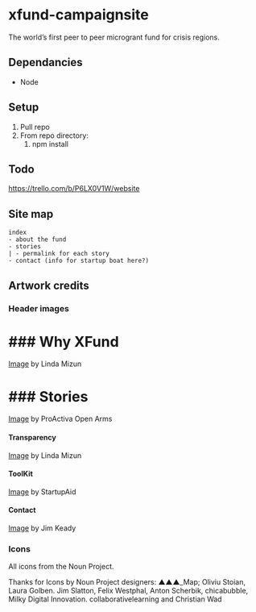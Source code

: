 # xfund-campaignsite

The world’s first peer to peer microgrant fund for crisis regions.

## Dependancies
- Node

## Setup

1. Pull repo
2. From repo directory: 
    1. npm install

## Todo

https://trello.com/b/P6LX0V1W/website

## Site map

```
index
- about the fund
- stories
| - permalink for each story
- contact (info for startup boat here?)
```

## Artwork credits

### Header images

# ### Why XFund
[Image](https://www.facebook.com/photo.php?fbid=10154366456118712&set=a.10152039822008712.1073741831.615868711&type=3&theater) by Linda Mizun

# ### Stories
[Image](https://www.facebook.com/proactivaservice/photos/pb.111995985497928.-2207520000.1450140814./1027467373950780/?type=3&theater) by ProActiva Open Arms

#### Transparency
[Image](https://www.facebook.com/photo.php?fbid=10154402801608712&set=a.10152039822008712.1073741831.615868711&type=3&theater) by Linda Mizun

#### ToolKit
[Image](https://www.facebook.com/startupboat.eu/photos/pb.1583282258602341.-2207520000.1451236056./1595692744027959/?type=3&permPage=1) by StartupAid

#### Contact
[Image](https://www.facebook.com/photo.php?fbid=10156305706715158&set=a.10150269918495158.484320.821525157&type=3&theater) by Jim Keady


### Icons

All icons from the Noun Project.

Thanks for Icons by Noun Project designers: ▲▲▲_Map; Oliviu Stoian, Laura Golben. Jim Slatton, Felix Westphal, Anton Scherbik, chicabubble, Milky Digital Innovation. collaborativelearning and Christian Wad

